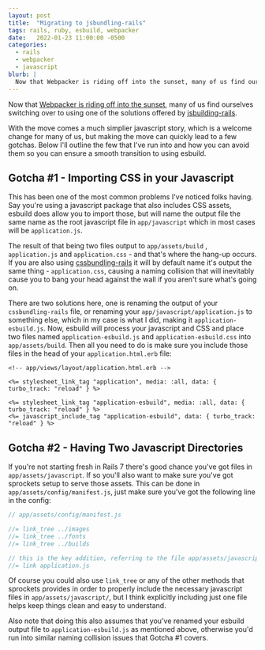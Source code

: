 ```yaml
---
layout: post
title:  "Migrating to jsbundling-rails"
tags: rails, ruby, esbuild, webpacker
date:   2022-01-23 11:00:00 -0500
categories:
  - rails
  - webpacker
  - javascript
blurb: |
  Now that Webpacker is riding off into the sunset, many of us find ourselves switching over to using one of the solutions offered by jsbuilding-rails.
---
```


Now that [Webpacker is riding off into the sunset](https://github.com/rails/webpacker/commit/16bba5d6ca862b950a002f19c10d12e4bf51a87b#diff-b335630551682c19a781afebcf4d07bf978fb1f8ac04c6bf87428ed5106870f5), many of us find ourselves switching over to
using one of the solutions offered by [jsbuilding-rails](https://github.com/rails/jsbundling-rails).

With the move comes a much simplier javascript story, which is a welcome change for many of us,
but making the move can quickly lead to a few gotchas. Below I'll outline the few that I've run into
and how you can avoid them so you can ensure a smooth transition to using esbuild.

## Gotcha #1 - Importing CSS in your Javascript

This has been one of the most common problems I've noticed folks having. Say you're using a javascript
package that also includes CSS assets, esbuild does allow you to import those, but will name
the output file the same name as the root javascript file in `app/javascript` which in most cases will be `application.js`.

The result of that being two files output to `app/assets/build` , `application.js` and `application.css` - and that's where the hang-up occurs. If you are also using [cssbundling-rails](https://github.com/rails/cssbundling-rails) it will by default name it's output the same thing - `application.css`, causing a naming collision that will inevitably cause you to bang your head against the wall if you aren't sure what's going on.

There are two solutions here, one is renaming the output of your `cssbundling-rails` file, or renaming your `app/javascript/application.js` to something else, which in my case is what I did, making it `application-esbuild.js`. Now, esbuild will process your javascript and CSS and place two files named `application-esbuild.js` and `application-esbuild.css` into `app/assets/build`. Then all you need to do is make sure you include those files in the head of your `application.html.erb` file:

```erb
<!-- app/views/layout/application.html.erb -->

<%= stylesheet_link_tag "application", media: :all, data: { turbo_track: "reload" } %>

<%= stylesheet_link_tag "application-esbuild", media: :all, data: { turbo_track: "reload" } %>
<%= javascript_include_tag "application-esbuild", data: { turbo_track: "reload" } %>
```

## Gotcha #2 - Having Two Javascript Directories
If you're not starting fresh in Rails 7 there's good chance you've got files in `app/assets/javascript`.
If so you'll also want to make sure you've got sprockets setup to serve those assets. This can be done in `app/assets/config/manifest.js`, just make sure you've got the following line in the config:

```javascript
// app/assets/config/manifest.js

//= link_tree ../images
//= link_tree ../fonts
//= link_tree ../builds

// this is the key addition, referring to the file app/assets/javascript/application.js
//= link application.js
```
Of course you could also use `link_tree` or any of the other methods that sprockets provides in order
to properly include the necessary javascript files in `app/assets/javascript/`, but I think explicitly
including just one file helps keep things clean and easy to understand.

Also note that doing this also assumes that you've renamed your esbuild output file to `application-esbuild.js`
as mentioned above, otherwise you'd run into similar naming collision issues that Gotcha #1 covers.




